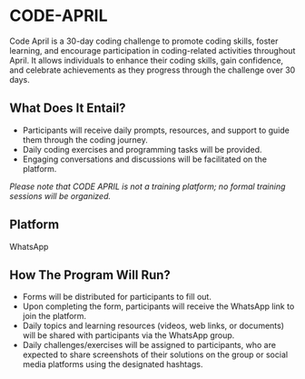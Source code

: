 # CODE-APRIL

Code April is a 30-day coding challenge to promote coding skills, foster learning, and encourage participation in coding-related activities throughout April. It allows individuals to enhance their coding skills, gain confidence, and celebrate achievements as they progress through the challenge over 30 days.

## What Does It Entail?

* Participants will receive daily prompts, resources, and support to guide them through the coding journey.
* Daily coding exercises and programming tasks will be provided.
* Engaging conversations and discussions will be facilitated on the platform.

*Please note that CODE APRIL is not a training platform; no formal training sessions will be organized.* 

## Platform
WhatsApp

## How The Program Will Run?

* Forms will be distributed for participants to fill out.
* Upon completing the form, participants will receive the WhatsApp link to join the platform.
* Daily topics and learning resources (videos, web links, or documents) will be shared with participants via the WhatsApp group.
* Daily challenges/exercises will be assigned to participants, who are expected to share screenshots of their solutions on the group or social media platforms using the designated hashtags.
 
